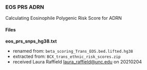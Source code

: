 ### EOS PRS ADRN
Calculating Eosinophile Polygenic Risk Score for ADRN

#### Files

**eos_prs_snps_hg38.txt**
* renamed from: `beta_scoring_Trans_EOS.bed.lifted.hg38`
* extracted from: `BCX_trans_ethnic_risk_scores.zip`
* received Laura Raffield <laura_raffield@unc.edu> on 20210204
